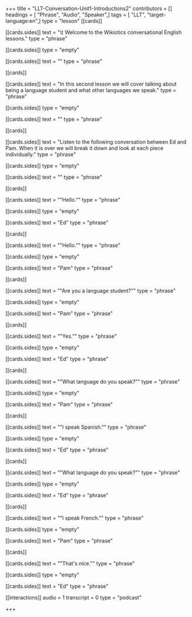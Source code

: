 +++
title = "LLT-Conversation-Unit1-Introductions2"
contributors = []
headings = [ "Phrase", "Audio", "Speaker",]
tags = [ "LLT", "target-language:en",]
type = "lesson"
[[cards]]

[[cards.sides]]
text = "\t Welcome to the Wikiotics conversational English lessons."
type = "phrase"

[[cards.sides]]
type = "empty"

[[cards.sides]]
text = ""
type = "phrase"

[[cards]]

[[cards.sides]]
text = "In this second lesson we will cover talking about being a language student and what other languages we speak."
type = "phrase"

[[cards.sides]]
type = "empty"

[[cards.sides]]
text = ""
type = "phrase"

[[cards]]

[[cards.sides]]
text = "Listen to the following conversation between Ed and Pam. When it is over we will break it down and look at each piece individually."
type = "phrase"

[[cards.sides]]
type = "empty"

[[cards.sides]]
text = ""
type = "phrase"

[[cards]]

[[cards.sides]]
text = "\"Hello.\""
type = "phrase"

[[cards.sides]]
type = "empty"

[[cards.sides]]
text = "Ed"
type = "phrase"

[[cards]]

[[cards.sides]]
text = "\"Hello.\""
type = "phrase"

[[cards.sides]]
type = "empty"

[[cards.sides]]
text = "Pam"
type = "phrase"

[[cards]]

[[cards.sides]]
text = "\"Are you a language student?\""
type = "phrase"

[[cards.sides]]
type = "empty"

[[cards.sides]]
text = "Pam"
type = "phrase"

[[cards]]

[[cards.sides]]
text = "\"Yes.\""
type = "phrase"

[[cards.sides]]
type = "empty"

[[cards.sides]]
text = "Ed"
type = "phrase"

[[cards]]

[[cards.sides]]
text = "\"What language do you speak?\""
type = "phrase"

[[cards.sides]]
type = "empty"

[[cards.sides]]
text = "Pam"
type = "phrase"

[[cards]]

[[cards.sides]]
text = "\"I speak Spanish.\""
type = "phrase"

[[cards.sides]]
type = "empty"

[[cards.sides]]
text = "Ed"
type = "phrase"

[[cards]]

[[cards.sides]]
text = "\"What language do you speak?\""
type = "phrase"

[[cards.sides]]
type = "empty"

[[cards.sides]]
text = "Ed"
type = "phrase"

[[cards]]

[[cards.sides]]
text = "\"I speak French.\""
type = "phrase"

[[cards.sides]]
type = "empty"

[[cards.sides]]
text = "Pam"
type = "phrase"

[[cards]]

[[cards.sides]]
text = "\"That's nice.\""
type = "phrase"

[[cards.sides]]
type = "empty"

[[cards.sides]]
text = "Ed"
type = "phrase"

[[interactions]]
audio = 1
transcript = 0
type = "podcast"

+++
